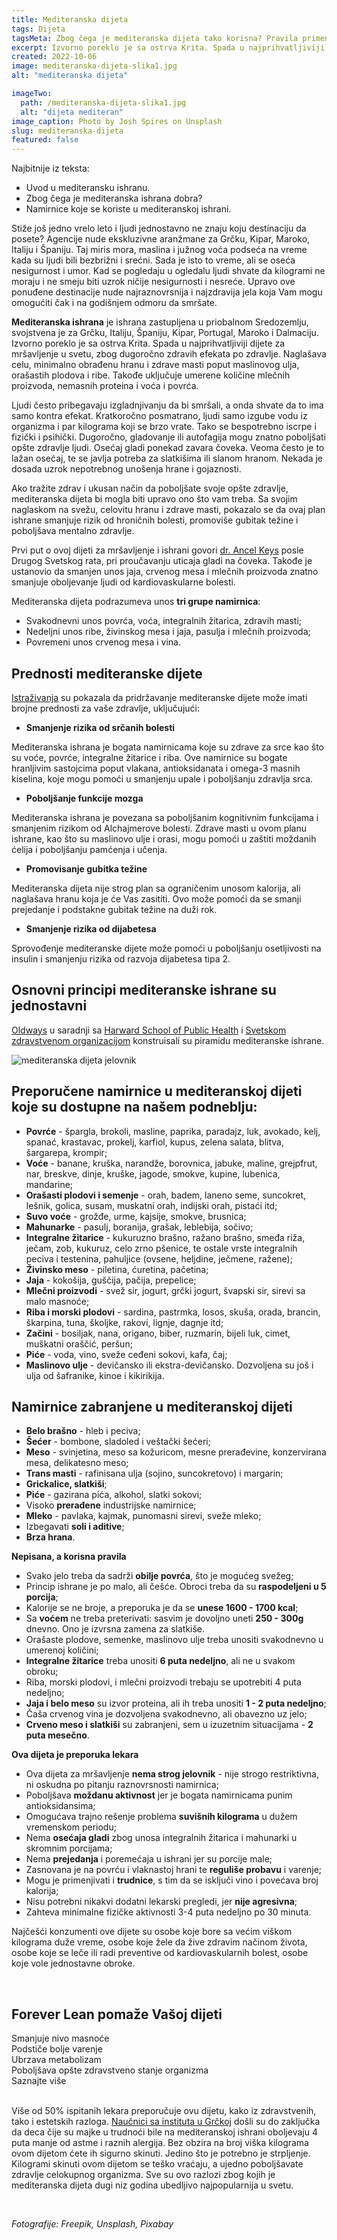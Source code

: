 ```yaml
---
title: Mediteranska dijeta
tags: Dijeta
tagsMeta: Zbog čega je mediteranska dijeta tako korisna? Pravila primene mediteranske dijete i razne dodatne informacije. Upoznajte jednu od najpoznatijih i najefikasnijih dijeta.
excerpt: Izvorno poreklo je sa ostrva Krita. Spada u najprihvatljiviji dijete za mršavljenje u svetu, zbog dugoročno zdravih efekata po zdravlje.
created: 2022-10-06
image: mediteranska-dijeta-slika1.jpg
alt: "mediteranska dijeta"

imageTwo:
  path: /mediteranska-dijeta-slika1.jpg
  alt: "dijeta mediteran"
image_caption: Photo by Josh Spires on Unsplash
slug: mediteranska-dijeta
featured: false
---
```


<div class="text-component line-height-lg v-space-md">

<div class="tldr-box">
  <div class="tldr-box__content">
	<span class="text-base font-bold">Najbitnije iz teksta:</span>
    <ul class="list list--ul margin-top-sm margin-bottom-0">
      <li>Uvod u mediteransku ishranu.</li>
      <li>Zbog čega je mediteranska ishrana dobra?</li>
      <li>Namirnice koje se koriste u mediteranskoj ishrani.</li>
		</ul>
  </div>
</div>


Stiže još jedno vrelo leto i ljudi jednostavno ne znaju koju destinaciju da posete? Agencije nude ekskluzivne aranžmane za Grčku, Kipar, Maroko, Italiju i Španiju. Taj miris mora, maslina i južnog voća podseća na vreme kada su ljudi bili bezbrižni i srećni. Sada je isto to vreme, ali se oseća nesigurnost i umor. Kad se pogledaju u ogledalu ljudi shvate da kilogrami ne moraju i ne smeju  biti uzrok ničije nesigurnosti i nesreće. Upravo ove ponuđene destinacije nude najraznovrsnija i najzdravija  jela koja Vam mogu omogućiti čak i na godišnjem odmoru da smršate.

**Mediteranska ishrana** je ishrana zastupljena u priobalnom Sredozemlju, svojstvena je za Grčku, Italiju, Španiju, Kipar, Portugal, Maroko i Dalmaciju. Izvorno poreklo je sa ostrva Krita. Spada u najprihvatljiviji dijete za mršavljenje u svetu, zbog dugoročno zdravih efekata po zdravlje. Naglašava celu, minimalno obrađenu hranu i zdrave masti poput maslinovog ulja, orašastih plodova i ribe. Takođe uključuje umerene količine mlečnih proizvoda, nemasnih proteina i voća i povrća.

Ljudi često pribegavaju izgladnjivanju da bi smršali, a onda shvate da to ima samo kontra efekat. Kratkoročno posmatrano, ljudi samo izgube vodu iz organizma i par kilograma koji se brzo vrate. Tako se bespotrebno iscrpe i fizički i psihički. Dugoročno, gladovanje ili autofagija mogu znatno poboljšati opšte zdravlje ljudi. Osećaj gladi ponekad zavara čoveka. Veoma često je to lažan osećaj, te se javlja potreba za slatkišima ili slanom hranom. Nekada je dosada uzrok nepotrebnog unošenja hrane i gojaznosti.

Ako tražite zdrav i ukusan način da poboljšate svoje opšte zdravlje, mediteranska dijeta bi mogla biti upravo ono što vam treba. Sa svojim naglaskom na svežu, celovitu hranu i zdrave masti, pokazalo se da ovaj plan ishrane smanjuje rizik od hroničnih bolesti, promoviše gubitak težine i poboljšava mentalno zdravlje.

Prvi put o ovoj dijeti za mršavljenje i ishrani govori [dr. Ancel Keys](https://www.brzadijeta.com/mediteranska-dijeta/) posle Drugog Svetskog rata, pri proučavanju uticaja gladi na čoveka. Takođe je ustanovio da smanjen unos jaja, crvenog mesa i mlečnih proizvoda znatno smanjuje oboljevanje ljudi od kardiovaskularne bolesti.

Mediteranska dijeta podrazumeva unos **tri grupe namirnica**:
- Svakodnevni unos povrća, voća, integralnih žitarica, zdravih masti;
- Nedeljni unos ribe, živinskog mesa i jaja, pasulja i mlečnih proizvoda;
- Povremeni unos crvenog mesa i vina.

## Prednosti mediteranske dijete

[Istraživanja](https://www.everydayhealth.com/mediterranean-diet/scientific-health-benefits-mediterranean-diet/) su pokazala da pridržavanje mediteranske dijete može imati brojne prednosti za vaše zdravlje, uključujući:

- **Smanjenje rizika od srčanih bolesti**

Mediteranska ishrana je bogata namirnicama koje su zdrave za srce kao što su voće, povrće, integralne žitarice i riba. Ove namirnice su bogate hranljivim sastojcima poput vlakana, antioksidanata i omega-3 masnih kiselina, koje mogu pomoći u smanjenju upale i poboljšanju zdravlja srca.

- **Poboljšanje funkcije mozga**

Mediteranska ishrana je povezana sa poboljšanim kognitivnim funkcijama i smanjenim rizikom od Alchajmerove bolesti. Zdrave masti u ovom planu ishrane, kao što su maslinovo ulje i orasi, mogu pomoći u zaštiti moždanih ćelija i poboljšanju pamćenja i učenja.

- **Promovisanje gubitka težine**

Mediteranska dijeta nije strog plan sa ograničenim unosom kalorija, ali naglašava hranu koja je će Vas zasititi. Ovo može pomoći da se smanji prejedanje i podstakne gubitak težine na duži rok.

- **Smanjenje rizika od dijabetesa**

Sprovođenje mediteranske dijete može pomoći u poboljšanju osetljivosti na insulin i smanjenju rizika od razvoja dijabetesa tipa 2.



## Osnovni principi mediteranske ishrane su jednostavni

[Oldways](https://oldwayspt.org/resources/oldways-mediterranean-diet-pyramid) u saradnji sa [Harward School of Public Health](https://www.hsph.harvard.edu/) i [Svetskom zdravstvenom organizacijom](https://www.who.int/) konstruisali su piramidu mediteranske ishrane.

![mediteranska dijeta jelovnik](./images/mediteranska-dijeta-slika2.jpg)

## Preporučene namirnice u mediteranskoj dijeti koje su dostupne na našem podneblju:

- **Povrće** - špargla, brokoli, masline, paprika, paradajz, luk, avokado, kelj, spanać, krastavac, prokelj, karfiol, kupus, zelena salata, blitva, šargarepa,  krompir;
- **Voće** - banane, kruška, narandže, borovnica, jabuke, maline, grejpfrut, nar, breskve, dinje, kruške, jagode, smokve, kupine, lubenica, mandarine;
- **Orašasti plodovi i semenje** -  orah, badem, laneno seme, suncokret, lešnik, golica, susam, muskatni orah, indijski orah, pistaći itd;
- **Suvo voće** - grožđe, urme, kajsije, smokve, brusnica;
- **Mahunarke** - pasulj, boranija, grašak, leblebija, sočivo;
- **Integralne žitarice** - kukuruzno brašno, ražano brašno, smeđa riža, ječam, zob, kukuruz, celo zrno pšenice, te ostale vrste integralnih peciva i testenina, pahuljice (ovsene, heljdine, ječmene, ražene);
- **Živinsko meso** - piletina, ćuretina, pačetina;
- **Jaja** - kokošija, guščija, pačija, prepelice;
- **Mlečni proizvodi** - svež sir, jogurt, grčki jogurt, švapski sir, sirevi sa malo masnoće;
- **Riba i morski plodovi** - sardina, pastrmka, losos, skuša, orada, brancin, škarpina, tuna, školjke, rakovi, lignje, dagnje itd;
- **Začini** - bosiljak, nana, origano, biber, ruzmarin, bijeli luk, cimet, muškatni oraščić, peršun;
- **Piće** - voda, vino, sveže ceđeni sokovi, kafa, čaj;
- **Maslinovo ulje** - devičansko ili ekstra-devičansko. Dozvoljena su još i ulja od šafranike, kinoe i kikirikija.

## Namirnice zabranjene u mediteranskoj dijeti

- **Belo brašno** - hleb i peciva;
- **Šećer** - bombone, sladoled i veštački šećeri;
- **Meso** - svinjetina, meso sa kožuricom, mesne prerađevine, konzervirana mesa, delikatesno meso;
- **Trans masti** - rafinisana ulja (sojino, suncokretovo) i margarin;
- **Grickalice, slatkiši**;
- **Piće** - gazirana pića, alkohol, slatki sokovi;
- Visoko **prerađene** industrijske namirnice;
- **Mleko** - pavlaka, kajmak, punomasni sirevi, sveže mleko;
- Izbegavati **soli i aditive**;
- **Brza hrana**.



**Nepisana, a korisna pravila**

- Svako jelo treba da sadrži **obilje povrća**, što je mogućeg svežeg;
- Princip ishrane je po malo, ali češće. Obroci treba da su **raspodeljeni u 5 porcija**;
- Kalorije se ne broje, a preporuka je da se **unese 1600 - 1700 kcal**;
- Sa **voćem** ne treba preterivati: sasvim je dovoljno uneti **250 - 300g** dnevno. Ono je izvrsna zamena za slatkiše.
- Orašaste plodove, semenke, maslinovo ulje treba unositi svakodnevno u umerenoj količini;
- **Integralne žitarice** treba unositi **6 puta nedeljno**, ali ne u svakom obroku;
- Riba, morski plodovi,  i mlečni proizvodi trebaju se upotrebiti 4 puta nedeljno;
- **Jaja i belo meso** su izvor proteina, ali ih treba unositi **1 - 2 puta nedeljno**;
- Čaša crvenog vina je dozvoljena svakodnevno, ali obavezno uz jelo;
- **Crveno meso i slatkiši** su zabranjeni, sem u izuzetnim situacijama - **2 puta mesečno**.


**Ova dijeta je preporuka lekara**

- Ova dijeta za mršavljenje **nema strog jelovnik** - nije strogo restriktivna, ni oskudna po pitanju raznovrsnosti namirnica;
- Poboljšava **moždanu aktivnost** jer je bogata namirnicama punim antioksidansima;
- Omogućava trajno rešenje problema **suvišnih kilograma** u dužem vremenskom periodu;
- Nema **osećaja gladi** zbog unosa integralnih žitarica i mahunarki u skromnim porcijama;
- Nema **prejedanja** i poremećaja u ishrani jer su porcije male;
- Zasnovana je na povrću i vlaknastoj hrani te **reguliše probavu** i varenje;
- Mogu je primenjivati i **trudnice**, s tim da se isključi vino i povećava broj kalorija;
- Nisu potrebni nikakvi dodatni lekarski pregledi, jer **nije agresivna**;
- Zahteva minimalne fizičke aktivnosti 3-4 puta nedeljno po 30 minuta.

Najčešći konzumenti ove dijete su osobe koje bore sa većim viškom kilograma duže vreme, osobe koje žele da žive zdravim načinom života, osobe koje se leče ili radi preventive od kardiovaskularnih bolest, osobe koje vole jednostavne obroke.

<br>

<div class="text-component__block padding-y-md padding-x-md radius-lg margin-top-md bg-white">
	<div class="grid gap-sm">
		<div class="col-4@md">
			<g-image class="" src="~/assets/img/forever_lean.webp" alt="dijeta suplementi"></g-image>
		</div> 
		<div class="col-8@md">
			<div class="flex flex-wrap gap-sm items-center">
				<div class="">
					<h2 class="text-lg">Forever Lean pomaže Vašoj dijeti</h2>
				</div>
        <div class="grid margin-bottom-lg gap-xxs">
					<div class="flex items-center text-sm">
						<g-image style="width: auto !important;" class="margin-left-important" src="~/assets/img/check.svg"></g-image>
							Smanjuje nivo masnoće
					</div>
          <div class="flex items-center text-sm">
						<g-image style="width: auto !important;" class="margin-left-important" src="~/assets/img/check.svg"></g-image>
						 Podstiče bolje varenje
					</div>
          <div class="flex items-center text-sm">
						<g-image style="width: auto !important;" class="margin-left-important" src="~/assets/img/check.svg"></g-image>
						 Ubrzava metabolizam
					</div>
           <div class="flex items-center text-sm">
						<g-image style="width: auto !important;" class="margin-left-important" src="~/assets/img/check.svg"></g-image>
						 Poboljšava opšte zdravstveno stanje organizma
					</div>
        </div>
			</div>
			<div class="flex gap-md@sm gap-md flex-column flex-row@sm padding-top-lg justify-between@sm items-center">
				<g-link to="/mrsavljenje/lean/" class="kupiteCTA btn btn--primary flex-grow center-between@lg justify-center btn--md">
					Saznajte više
				</g-link>
				<g-image style="width: auto !important;" class="" src="~/assets/img/logo-futer.png"></g-image>
			</div>
		</div>
	</div>
</div>

<br>


Više od 50% ispitanih lekara preporučuje ovu dijetu, kako iz zdravstvenih, tako i estetskih razloga. [Naučnici sa instituta u Grčkoj](https://www.brzadijeta.com/mediteranska-dijeta/) došli su do zaključka da deca čije su majke u trudnoći bile na mediteranskoj ishrani oboljevaju 4 puta manje od astme i raznih alergija. Bez obzira na broj viška kilograma ovom dijetom ćete ih sigurno skinuti. Jedino što je potrebno je strpljenje. Kilogrami skinuti ovom dijetom se teško vraćaju, a ujedno poboljšavate zdravlje celokupnog organizma. Sve su ovo razlozi zbog kojih je mediteranska dijeta dugi niz godina ubedljivo najpopularnija u svetu.

<br>

_Fotografije: Freepik, Unsplash, Pixabay_


</div>